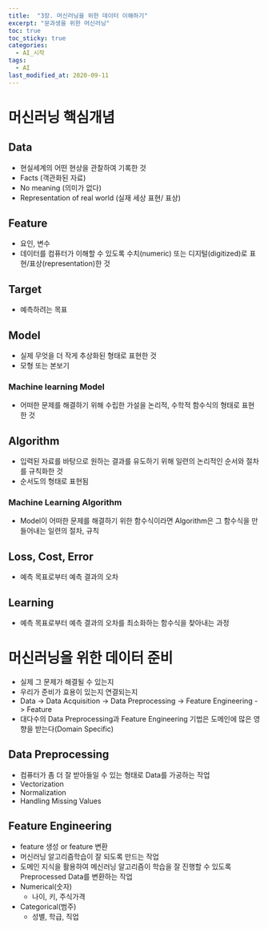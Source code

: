 ```yaml
---
title:  "3장. 머신러닝을 위한 데이터 이해하기"
excerpt: "문과생을 위한 머신러닝"
toc: true
toc_sticky: true
categories:
  - AI_시작
tags:
  - AI
last_modified_at: 2020-09-11
---
```


# 머신러닝 핵심개념

## Data

* 현실세계의 어떤 현상을 관찰하여 기록한 것
* Facts (객관화된 자료)
* No meaning (의미가 없다)
* Representation of real world (실재 세상 표현/ 표상)

## Feature

* 요인, 변수
* 데이터를 컴퓨터가 이해할 수 있도록 수치(numeric) 또는 디지털(digitized)로 표현/표상(representation)한 것

## Target

* 예측하려는 목표

## Model

* 실제 무엇을 더 작게 추상화된 형태로 표현한 것
* 모형 또는 본보기

### Machine learning Model

* 어떠한 문제를 해결하기 위해 수립한 가설을 논리적, 수학적 함수식의 형태로 표현한 것

## Algorithm

* 입력된 자료를 바탕으로 원하는 결과를 유도하기 위해 일련의 논리적인 순서와 절차를 규칙화한 것
* 순서도의 형태로 표현됨

### Machine Learning Algorithm

* Model이 어떠한 문제를 해결하기 위한 함수식이라면 Algorithm은 그 함수식을 만들어내는 일련의 절차, 규칙

## Loss, Cost, Error

* 예측 목표로부터 예측 결과의 오차

## Learning

* 예측 목표로부터 예측 결과의 오차를 최소화하는 함수식을 찾아내는 과정

# 머신러닝을 위한 데이터 준비

* 실제 그 문제가 해결될 수 있는지
* 우리가 준비가 효용이 있는지 연결되는지
* Data -> Data Acquisition -> Data Preprocessing -> Feature Engineering -> Feature
* 대다수의 Data Preprocessing과 Feature Engineering 기법은 도메인에 많은 영향을 받는다(Domain Specific)

## Data Preprocessing

* 컴퓨터가 좀 더 잘 받아들일 수 있는 형태로 Data를 가공하는 작업
* Vectorization
* Normalization
* Handling Missing Values

## Feature Engineering

* feature 생성 or feature 변환
* 머신러닝 알고리즘학습이 잘 되도록 만드는 작업
* 도메인 지식을 활용하여 메신러닝 알고리즘이 학습을 잘 진행할 수 있도록 Preprocessed Data를 변환하는 작업
* Numerical(숫자)
  * 나이, 키, 주식가격
* Categorical(범주)
  * 성별, 학급, 직업
